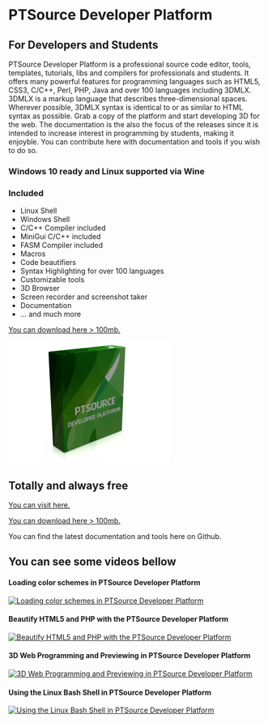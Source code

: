 # PTSource Developer Platform
## For Developers and Students
PTSource Developer Platform is a professional source code editor, tools, templates, tutorials, libs and compilers for professionals and students. It offers many powerful features for programming languages such as HTML5, CSS3, C/C++, Perl, PHP, Java and over 100 languages including 3DMLX.
3DMLX is a markup language that describes three-dimensional spaces. Wherever possible, 3DMLX syntax is identical to or as similar to HTML syntax as possible. Grab a copy of the platform and start developing 3D for the web.
The documentation is the also the focus of the releases since it is intended to increase interest in programming by students, making it enjoyble. You can contribute here with documentation and tools if you wish to do so.

### Windows 10 ready and Linux supported via Wine

### Included 
* Linux Shell
* Windows Shell
* C/C++ Compiler included
* MiniGui C/C++ included
* FASM Compiler included
* Macros
* Code beautifiers
* Syntax Highlighting for over 100 languages
* Customizable tools
* 3D Browser
* Screen recorder and screenshot taker
* Documentation
* ... and much more

[You can download here > 100mb.](https://dl.orangedox.com/gPYt7sCliblK6xVGs7?dl=1)

![Box Shot](/images/box.png)

## Totally and always free

[You can visit here.](http://platform.ptsource.eu/)

[You can download here > 100mb.](https://dl.orangedox.com/gPYt7sCliblK6xVGs7?dl=1)

You can find the latest documentation and tools here on Github.

## You can see some videos bellow
#### Loading color schemes in PTSource Developer Platform
[![Loading color schemes in PTSource Developer Platform](https://img.youtube.com/vi/EhvK0OCpORI/0.jpg)](https://www.youtube.com/watch?v=EhvK0OCpORI "Loading color schemes in PTSource Developer Platform")
#### Beautify HTML5 and PHP with the PTSource Developer Platform
[![Beautify HTML5 and PHP with the PTSource Developer Platform](https://img.youtube.com/vi/VgTKkNsloyc/0.jpg)](https://www.youtube.com/watch?v=VgTKkNsloyc "Beautify HTML5 and PHP with the PTSource Developer Platform")
#### 3D Web Programming and Previewing in PTSource Developer Platform
[![3D Web Programming and Previewing in PTSource Developer Platform](https://img.youtube.com/vi/qdCmrF4XquQ/0.jpg)](https://www.youtube.com/watch?v=qdCmrF4XquQ "3D Web Programming and Previewing in PTSource Developer Platform")
#### Using the Linux Bash Shell in PTSource Developer Platform
[![Using the Linux Bash Shell in PTSource Developer Platform](https://img.youtube.com/vi/t9wYlzWTIzs/0.jpg)](https://www.youtube.com/watch?v=t9wYlzWTIzs "Using the Linux Bash Shell in PTSource Developer Platform")
